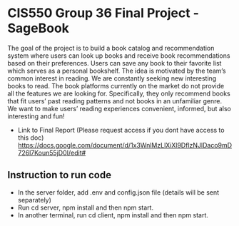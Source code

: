 # CIS550 Group 36 Final Project - SageBook

The goal of the project is to build a book catalog and recommendation system where users can look up books and receive book recommendations based on their preferences. Users can save any book to their favorite list which serves as a personal bookshelf. The idea is motivated by the team’s common interest in reading. We are constantly seeking new interesting books to read. The book platforms currently on the market do not provide all the features we are looking for. Specifically, they only recommend books that fit users’ past reading patterns and not books in an unfamiliar genre. We want to make users’ reading experiences convenient, informed, but also interesting and fun!

- Link to Final Report (Please request access if you dont have access to this doc)
https://docs.google.com/document/d/1x3WnlMzLlXiXl9DflzNJlDaco9mD726l7Koun55jD0I/edit#



## Instruction to run code
- In the server folder, add .env and config.json file (details will be sent separately)
- Run cd server, npm install and then npm start.
- In another terminal, run cd client, npm install and then npm start.
